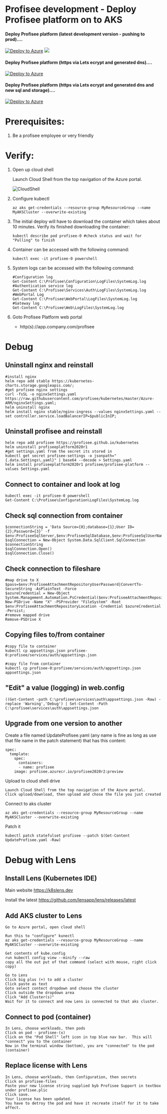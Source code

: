 # Profisee development - Deploy Profisee platform on to AKS

#### Deploy Profisee platform (latest development version - pushing to prod)....

[![Deploy to Azure](https://aka.ms/deploytoazurebutton)](https://portal.azure.com/#create/Microsoft.Template/uri/https%3A%2F%2Fraw.githubusercontent.com%2Fprofiseedev%2Fkubernetes%2Fmaster%2FAzure-ARM%2Fazuredeploy.json)
<a href="http://armviz.io/#/?load=https%3A%2F%2Fraw.githubusercontent.com%2Fprofiseedev%2Fkubernetes%2Fmaster%2FAzure-ARM%2Fazuredeploy.json" target="_blank">
  <img src="http://armviz.io/visualizebutton.png"/>
</a>


#### Deploy Profisee platform (https via Lets ecrypt and generated dns)....

[![Deploy to Azure](https://aka.ms/deploytoazurebutton)](https://portal.azure.com/#create/Microsoft.Template/uri/https%3A%2F%2Fraw.githubusercontent.com%2Fprofiseedev%2Fkubernetes%2Fmaster%2FAzure-ARM-LE%2Fazuredeploy.json)

#### Deploy Profisee platform (https via Lets ecrypt and generated dns and new sql and storage)....

[![Deploy to Azure](https://aka.ms/deploytoazurebutton)](https://portal.azure.com/#create/Microsoft.Template/uri/https%3A%2F%2Fraw.githubusercontent.com%2Fprofiseedev%2Fkubernetes%2Fmaster%2FAzure-ARM-LE%2Fazuredeploynew.json)


# Prerequisites:

1.  Be a profisee employee or very friendly

# Verify:

1.  Open up cloud shell
    
    Launch Cloud Shell from the top navigation of the Azure portal.
    
    ![CloudShell](https://docs.microsoft.com/en-us/azure/cloud-shell/media/quickstart/shell-icon.png)
  
2.  Configure kubectl

        az aks get-credentials --resource-group MyResourceGroup --name MyAKSCluster --overwrite-existing
    
3.  The initial deploy will have to download the container which takes about 10 minutes.  Verify its finished downloading the container:

		kubectl describe pod profisee-0 #check status and wait for "Pulling" to finish

4.  Container can be accessed with the following command:
    
        kubectl exec -it profisee-0 powershell

5.  System logs can be accessed with the following command:

		#Configuration log
		Get-Content C:\Profisee\Configuration\LogFiles\SystemLog.log
		#Authentication service log
		Get-Content C:\Profisee\Services\Auth\LogFiles\SystemLog.log
		#WebPortal Log
		Get-Content C:\Profisee\WebPortal\LogFiles\SystemLog.log
		#Gateway log
		Get-Content C:\Profisee\Web\LogFiles\SystemLog.log

6.  Goto Profisee Platform web portal
	- http(s)://app.company.com/profisee
	
# Debug

## Uninstall nginx and reinstall
				
	#install nginx
	helm repo add stable https://kubernetes-charts.storage.googleapis.com/;
	#get profisee nginx settings
	curl -fsSL -o nginxSettings.yaml https://raw.githubusercontent.com/profisee/kubernetes/master/Azure-ARM/nginxSettings.yaml;
	helm uninstall nginx
	helm install nginx stable/nginx-ingress --values nginxSettings.yaml --set controller.service.loadBalancerIP=$publicInIP;
	
## Uninstall profisee and reinstall
				
	helm repo add profisee https://profisee.github.io/kubernetes
	helm uninstall profiseeplatform2020r1
	#get settings.yaml from the secret its stored in
	kubectl get secret profisee-settings -o jsonpath="{.data.Settings\.yaml}" | base64 --decode > Settings.yaml
	helm install profiseeplatform2020r1 profisee/profisee-platform --values Settings.yaml
	
## Connect to container and look at log

	kubectl exec -it profisee-0 powershell
	Get-Content C:\Profisee\Configuration\LogFiles\SystemLog.log

## Check sql connection from container

	$connectionString = 'Data Source={0};database={1};User ID={2};Password={3}' -f $env:ProfiseeSqlServer,$env:ProfiseeSqlDatabase,$env:ProfiseeSqlUserName,$env:ProfiseeSqlPassword
	$sqlConnection = New-Object System.Data.SqlClient.SqlConnection $connectionString
	$sqlConnection.Open()
	$sqlConnection.Close()

## Check connection to fileshare

	#map drive to X
	$pass=$env:ProfiseeAttachmentRepositoryUserPassword|ConvertTo-SecureString -AsPlainText -Force
	$azureCredential = New-Object System.Management.Automation.PsCredential($env:ProfiseeAttachmentRepositoryUserName,$pass)
	New-PSDrive -Name "X" -PSProvider "FileSystem" -Root $env:ProfiseeAttachmentRepositoryLocation -Credential $azureCredential -Persist;
	#remove mapped drive
	Remove-PSDrive X
		
## Copying files to/from container

	#copy file to container
	kubectl cp appsettings.json profisee-0:profisee/services/auth/appsettings.json

	#copy file from container
	kubectl cp profisee-0:profisee/services/auth/appsettings.json appsettings.json
	
## "Edit" a value (logging) in web.config

	((Get-Content -path C:\profisee\services\auth\appsettings.json -Raw) -replace 'Warning','Debug') | Set-Content -Path C:\profisee\services\auth\appsettings.json

	
## Upgrade from one version to another

Create a file named UpdateProfisee.yaml (any name is fine as long as use that file name in the patch statement) that has this content:

	spec:
	  template:
	    spec:
	      containers:
	      - name: profisee
		image: profisee.azurecr.io/profisee2020r2:preview

Upload to cloud shell drive
	
	Launch Cloud Shell from the top navigation of the Azure portal.
	Click upload/download, then upload and chose the file you just created 	

Connect to aks cluster
	
	az aks get-credentials --resource-group MyResourceGroup --name MyAKSCluster --overwrite-existing

Patch it

	kubectl patch statefulset profisee --patch $(Get-Content UpdateProfisee.yaml -Raw)

# Debug with Lens

## Install Lens (Kubernetes IDE)

Main website https://k8slens.dev

Install the latest https://github.com/lensapp/lens/releases/latest

## Add AKS cluster to Lens

	Go to Azure portal, open cloud shell

	Run this to "configure" kunectl
	az aks get-credentials --resource-group MyResourceGroup --name MyAKSCluster --overwrite-existing
	
	Get contents of kube.config
	run kubectl config view --minify --raw
	copy all the out put of that command (select with mouse, right click copy)
	
	Go to Lens
	Click big plus (+) to add a cluster
	Click paste as text
	Goto select contect dropdown and choose the cluster
	Click outside the dropdown area
	Click "Add Cluster(s)"
	Wait for it to connect and now Lens is connected to that aks cluster.
	
## Connect to pod (container)

	In Lens, choose workloads, then pods
	Click on pod - profisee-(x)
	Click on the "Pod Shell" left icon in top blue nav bar.  This will "connect" you to the container
	Now in the terminal window (bottom), you are "connected" to the pod (container)

## Replace license with Lens

	In Lens, choose workloads, then Configuration, then secrets
	Click on profisee-files
	Paste your new license string supplied byb Profisee Support in textbox under profisee.plic
	Click save.
	Your license has been updated.
	You have to detroy the pod and have it recreate itself for it to take affect.
